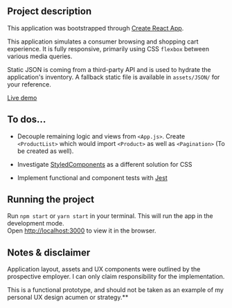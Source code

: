 ## Project description

This application was bootstrapped through [Create React App](https://github.com/facebook/create-react-app).

This application simulates a consumer browsing and shopping cart experience.  It is fully responsive, primarily using CSS `flexbox` between various media queries.

Static JSON is coming from a third-party API and is used to hydrate the application's inventory.  A fallback static file is available in `assets/JSON/` for your reference.

[Live demo](https://stoic-feynman-7684d4.netlify.com/)


## To dos...

* Decouple remaining logic and views from `<App.js>`. Create `<ProductList>` which would import `<Product>` as well as `<Pagination>` (To be created as well).

* Investigate [StyledComponents](https://github.com/styled-components/styled-components) as a different solution for CSS

* Implement functional and component tests with [Jest](https://github.com/facebook/jest)

## Running the project

Run `npm start` or `yarn start` in your terminal.
This will run the app in the development mode.<br>
Open [http://localhost:3000](http://localhost:3000) to view it in the browser.

## Notes & disclaimer
Application layout, assets and UX components were outlined by the prospective employer.  I can only claim responsibility for the implementation.  

This is a functional prototype, and should not be taken as an example of my personal UX design acumen or strategy.**
